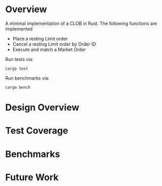 # Overview

A minimal implementation of a CLOB in Rust. The following functions are implemented

- Place a resting Limit order
- Cancel a resting Limit order by Order ID
- Execute and match a Market Order

Run tests via:

`cargo test`

Run benchmarks via:

`cargo bench`

# Design Overview

# Test Coverage

# Benchmarks

# Future Work

